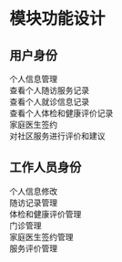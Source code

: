 # 模块功能设计
## 用户身份
个人信息管理  
查看个人随访服务记录  
查看个人就诊信息记录  
查看个人体检和健康评价记录  
家庭医生签约  
对社区服务进行评价和建议 
## 工作人员身份
个人信息修改  
随访记录管理  
体检和健康评价管理  
门诊管理  
家庭医生签约管理  
服务评价管理  

